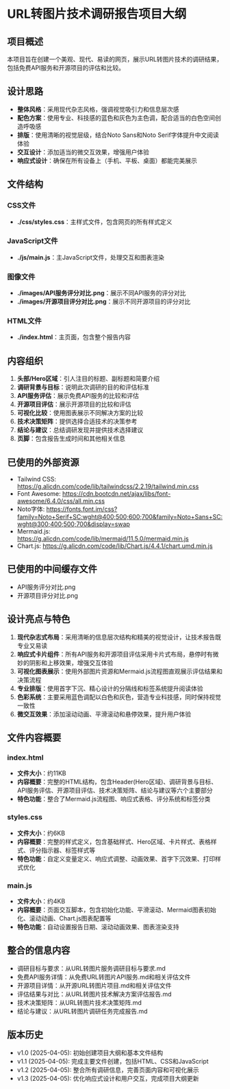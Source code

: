 # URL转图片技术调研报告项目大纲

## 项目概述
本项目旨在创建一个美观、现代、易读的网页，展示URL转图片技术的调研结果，包括免费API服务和开源项目的评估和比较。

## 设计思路
- **整体风格**：采用现代杂志风格，强调视觉吸引力和信息层次感
- **配色方案**：使用专业、科技感的蓝色和灰色为主色调，配合适当的白色空间创造呼吸感
- **排版**：使用清晰的视觉层级，结合Noto Sans和Noto Serif字体提升中文阅读体验
- **交互设计**：添加适当的微交互效果，增强用户体验
- **响应式设计**：确保在所有设备上（手机、平板、桌面）都能完美展示

## 文件结构

### CSS文件
- **./css/styles.css**：主样式文件，包含网页的所有样式定义

### JavaScript文件
- **./js/main.js**：主JavaScript文件，处理交互和图表渲染

### 图像文件
- **./images/API服务评分对比.png**：展示不同API服务的评分对比
- **./images/开源项目评分对比.png**：展示不同开源项目的评分对比

### HTML文件
- **./index.html**：主页面，包含整个报告内容

## 内容组织
1. **头部/Hero区域**：引人注目的标题、副标题和简要介绍
2. **调研背景与目标**：说明此次调研的目的和评估标准
3. **API服务评估**：展示免费API服务的比较和评估
4. **开源项目评估**：展示开源项目的比较和评估
5. **可视化比较**：使用图表展示不同解决方案的比较
6. **技术决策矩阵**：提供选择合适技术的决策参考
7. **结论与建议**：总结调研发现并提供技术选择建议
8. **页脚**：包含报告生成时间和其他相关信息

## 已使用的外部资源
- Tailwind CSS: https://g.alicdn.com/code/lib/tailwindcss/2.2.19/tailwind.min.css
- Font Awesome: https://cdn.bootcdn.net/ajax/libs/font-awesome/6.4.0/css/all.min.css
- Noto字体: https://fonts.font.im/css?family=Noto+Serif+SC:wght@400;500;600;700&family=Noto+Sans+SC:wght@300;400;500;700&display=swap
- Mermaid.js: https://g.alicdn.com/code/lib/mermaid/11.5.0/mermaid.min.js
- Chart.js: https://g.alicdn.com/code/lib/Chart.js/4.4.1/chart.umd.min.js

## 已使用的中间缓存文件
- API服务评分对比.png
- 开源项目评分对比.png

## 设计亮点与特色

1. **现代杂志式布局**：采用清晰的信息层次结构和精美的视觉设计，让技术报告既专业又易读
2. **响应式卡片组件**：所有API服务和开源项目评估采用卡片式布局，悬停时有微妙的阴影和上移效果，增强交互体验
3. **可视化图表展示**：使用外部图片资源和Mermaid.js流程图直观展示评估结果和决策流程
4. **专业排版**：使用首字下沉、精心设计的分隔线和标签系统提升阅读体验
5. **色彩系统**：主要采用蓝色调配以白色和灰色，营造专业科技感，同时保持视觉一致性
6. **微交互效果**：添加滚动动画、平滑滚动和悬停效果，提升用户体验

## 文件内容概要

### index.html
- **文件大小**：约11KB
- **内容概要**：完整的HTML结构，包含Header(Hero区域)、调研背景与目标、API服务评估、开源项目评估、技术决策矩阵、结论与建议等六个主要部分
- **特色功能**：整合了Mermaid.js流程图、响应式表格、评分系统和标签分类

### styles.css
- **文件大小**：约6KB
- **内容概要**：完整的样式定义，包含基础样式、Hero区域、卡片样式、表格样式、评分指示器、标签样式等
- **特色功能**：自定义变量定义、响应式调整、动画效果、首字下沉效果、打印样式优化

### main.js
- **文件大小**：约4KB
- **内容概要**：页面交互脚本，包含初始化功能、平滑滚动、Mermaid图表初始化、滚动动画、Chart.js图表配置等
- **特色功能**：自动设置报告日期、滚动动画效果、图表渲染支持

## 整合的信息内容
- 调研目标与要求：从URL转图片服务调研目标与要求.md
- 免费API服务详情：从免费URL转图片API服务.md和相关评估文件
- 开源项目详情：从开源URL转图片项目.md和相关评估文件
- 评估结果与对比：从URL转图片技术解决方案评估报告.md
- 技术决策矩阵：从URL转图片技术决策矩阵.md
- 结论与建议：从URL转图片调研任务完成报告.md

## 版本历史
- v1.0 (2025-04-05): 初始创建项目大纲和基本文件结构
- v1.1 (2025-04-05): 完成主要文件创建，包括HTML、CSS和JavaScript
- v1.2 (2025-04-05): 整合所有调研信息，完善页面内容和可视化展示
- v1.3 (2025-04-05): 优化响应式设计和用户交互，完成项目大纲更新